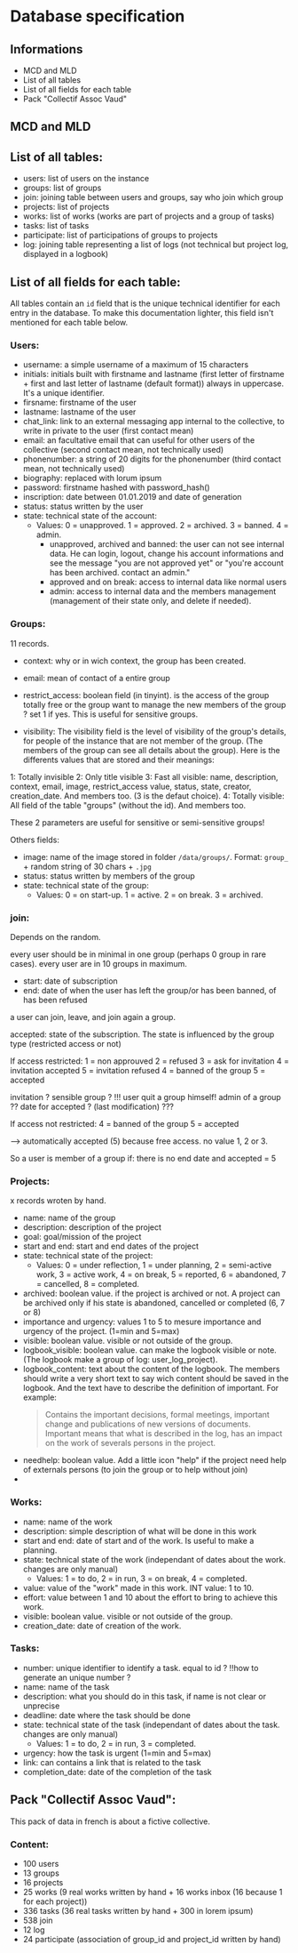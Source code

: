 # Database specification

## Informations
- MCD and MLD
- List of all tables
- List of all fields for each table
- Pack "Collectif Assoc Vaud" 

## MCD and MLD

## List of all tables:
- users: list of users on the instance
- groups: list of groups
- join: joining table between users and groups, say who join which group
- projects: list of projects
- works: list of works (works are part of projects and a group of tasks)
- tasks: list of tasks
- participate: list of participations of groups to projects
- log: joining table representing a list of logs (not technical but project log, displayed in a logbook)

## List of all fields for each table:
All tables contain an `id` field that is the unique technical identifier for each entry in the database. To make this documentation lighter, this field isn't mentioned for each table below.

### Users:
- username: a simple username of a maximum of 15 characters
- initials: initials built with firstname and lastname (first letter of firstname + first and last letter of lastname (default format)) always in uppercase. It's a unique identifier.
- firsname: firstname of the user
- lastname: lastname of the user
- chat_link: link to an external messaging app internal to the collective, to write in private to the user (first contact mean)
- email: an facultative email that can useful for other users of the collective (second contact mean, not technically used)
- phonenumber: a string of 20 digits for the phonenumber (third contact mean, not technically used)
- biography: replaced with lorum ipsum
- password: firstname hashed with password_hash()
- inscription: date between 01.01.2019 and date of generation
- status: status written by the user
- state: technical state of the account:
    - Values: 0 = unapproved. 1 = approved. 2 = archived. 3 = banned. 4 = admin.
        - unapproved, archived and banned: the user can not see internal data. He can login, logout, change his account informations and see the message "you are not approved yet" or "you're account has been archived. contact an admin."
        - approved and on break: access to internal data like normal users
        - admin: access to internal data and the members management (management of their state only, and delete if needed).

### Groups:
11 records.

- context: why or in wich context, the group has been created.
- email: mean of contact of a entire group
- restrict_access: boolean field (in tinyint). is the access of the group totally free or the group want to manage the new members of the group ? set 1 if yes. This is useful for sensitive groups.

- visibility: The visibility field is the level of visibility of the group's details, for people of the instance that are not member of the group. (The members of the group can see all details about the group). 
Here is the differents values that are stored and their meanings:

1: Totally invisible
2: Only title visible
3: Fast all visible: name, description, context, email, image, restrict_access value, status, state, creator, creation_date. And members too. (3 is the defaut choice).
4: Totally visible: All field of the table "groups" (without the id). And members too.

These 2 parameters are useful for sensitive or semi-sensitive groups!

Others fields:
- image: name of the image stored in folder `/data/groups/`. Format: `group_` + random string of 30 chars + `.jpg`
- status: status written by members of the group
- state: technical state of the group:
    - Values: 0 = on start-up. 1 = active. 2 = on break. 3 = archived.

### join:
Depends on the random.

every user should be in minimal in one group (perhaps 0 group in rare cases).
every user are in 10 groups in maximum. 

- start: date of subscription
- end: date of when the user has left the group/or has been banned, of has been refused 

a user can join, leave, and join again a group.

accepted: state of the subscription. The state is influenced by the group type (restricted access or not)

If access restricted:
1 = non approuved
2 = refused
3 = ask for invitation
4 = invitation accepted
5 = invitation refused
4 = banned of the group
5 = accepted

invitation ? sensible group ? !!! user quit a group himself!
admin of a group ??
date for accepted ? (last modification) ???

If access not restricted:
4 = banned of the group
5 = accepted

--> automatically accepted (5) because free access. no value 1, 2 or 3.

So a user is member of a group if: there is no end date and accepted = 5

### Projects:
x records wroten by hand.

- name: name of the group
- description: description of the project
- goal: goal/mission of the project
- start and end: start and end dates of the project
- state: technical state of the project:
    - Values: 0 = under reflection, 1 = under planning, 2 = semi-active work, 3 = active work, 4 = on break, 5 = reported, 6 = abandoned, 7 = cancelled, 8 = completed.
- archived: boolean value. if the project is archived or not. A project can be archived only if his state is abandoned, cancelled or completed (6, 7 or 8)
- importance and urgency: values 1 to 5 to mesure importance and urgency of the project. (1=min and 5=max)
- visible: boolean value. visible or not outside of the group.
- logbook_visible: boolean value. can make the logbook visible or note. (The logbook make a group of log: user_log_project).
- logbook_content: text about the content of the logbook. The members should write a very short text to say wich content should be saved in the logbook. And the text have to describe the definition of important. For example:
    >Contains the important decisions, formal meetings, important change and publications of new versions of documents. 
    ><br>Important means that what is described in the log, has an impact on the work of severals persons in the project.
- needhelp: boolean value. Add a little icon "help" if the project need help of externals persons (to join the group or to help without join)
- 

### Works:
- name: name of the work
- description: simple description of what will be done in this work
- start and end: date of start and of the work. Is useful to make a planning.
- state: technical state of the work (independant of dates about the work. changes are only manual)
    - Values: 1 = to do, 2 = in run, 3 = on break, 4 = completed.
- value: value of the "work" made in this work. INT value: 1 to 10.
- effort: value between 1 and 10 about the effort to bring to achieve this work.
- visible: boolean value. visible or not outside of the group.
- creation_date: date of creation of the work.

### Tasks:
- number: unique identifier to identify a task. equal to id ? !!how to generate an unique number ?
- name: name of the task
- description: what you should do in this task, if name is not clear or unprecise
- deadline: date where the task should be done
- state: technical state of the task (independant of dates about the task. changes are only manual)
    - Values: 1 = to do, 2 = in run, 3 = completed.
- urgency: how the task is urgent (1=min and 5=max)
- link: can contains a link that is related to the task
- completion_date: date of the completion of the task


## Pack "Collectif Assoc Vaud":
This pack of data in french is about a fictive collective.
### Content:
- 100 users
- 13 groups
- 16 projects
- 25 works (9 real works written by hand + 16 works inbox (16 because 1 for each project))
- 336 tasks (36 real tasks written by hand + 300 in lorem ipsum)
- 538 join
- 12 log
- 24 participate (association of group_id and project_id written by hand)
